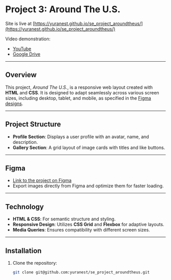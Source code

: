 # Project 3: Around The U.S.

Site is live at [https://yuranest.github.io/se_project_aroundtheus/](https://yuranest.github.io/se_project_aroundtheus/)

Video demonstration:

- [YouTube](https://youtu.be/lti4sc5kPlw)
- [Google Drive](https://drive.google.com/file/d/12kbI4ZF40Yytzjm1f8FTlnHSJYw-VMhu/view?usp=drive_link)

---

## Overview

This project, _Around The U.S._, is a responsive web layout created with **HTML** and **CSS**. It is designed to adapt seamlessly across various screen sizes, including desktop, tablet, and mobile, as specified in the [Figma designs](https://www.figma.com/file/ii4xxsJ0ghevUOcssTlHZv/Sprint-3%3A-Around-the-US?node-id=0%3A1).

---

## Project Structure

- **Profile Section**: Displays a user profile with an avatar, name, and description.
- **Gallery Section**: A grid layout of image cards with titles and like buttons.

---

## Figma

- [Link to the project on Figma](https://www.figma.com/file/ii4xxsJ0ghevUOcssTlHZv/Sprint-3%3A-Around-the-US?node-id=0%3A1)
- Export images directly from Figma and optimize them for faster loading.

---

## Technology

- **HTML & CSS**: For semantic structure and styling.
- **Responsive Design**: Utilizes **CSS Grid** and **Flexbox** for adaptive layouts.
- **Media Queries**: Ensures compatibility with different screen sizes.

---

## Installation

1. Clone the repository:
   ```bash
   git clone git@github.com:yuranest/se_project_aroundtheus.git
   ```
